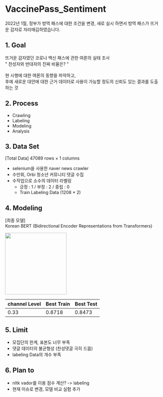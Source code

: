 # VaccinePass_Sentiment
2022년 1월, 정부가 방역 패스에 대한 조건을 변경, 새로 실시 하면서 방역 패스가 뜨거운 감자로 자리매김하였습니다.
## 1. Goal
뜨거운 감자였던 코로나 백신 패스에 관한 여론의 실태 조사 </br>
" 찬성자와 반대자의 진짜 비율은? " </br> </br>
현 시행에 대한 여론의 동향을 파악하고, </br>
후에 새로운 대안에 대한 근거 데이터로 사용이 가능할 정도의 신뢰도 있는 결과를 도출하는 것 </br>
## 2. Process
- Crawling
- Labeling
- Modeling
- Analysis

## 3. Data Set
[Total Data] 47089 rows × 1 columns 
- selenium을 사용한 naver news crawler
- 수만휘, Orbi 청소년 커뮤니티 댓글 수집
- 수작업으로 소수의 데이터 라벨링
    - 긍정 : 1 / 부정 : 2 / 중립 : 0 
    - Train Labeling Data (1208 * 2)

## 4. Modeling

[최종 모델] </br>
Korean BERT (Bidirectional Encoder Representations from Transformers)

<img src="https://user-images.githubusercontent.com/50479962/175188662-8d5cf8c0-32d3-4512-bb26-2b9c221aa87c.png" width="200" height="200"/>


|channel Level|Best Train|Best Test|
|---|---|---|
|0.33|0.8718|0.8473|

## 5. Limit 
- 모집단의 한계, 표본도 너무 부족
- 댓글 데이터의 불균형성 (찬성댓글 극히 드뭄)
- labeling Data의 개수 부족

## 6. Plan to
- nltk vador를 이용 점수 계산? -> labeling
- 현재 이슈로 변경, 모델 비교 실험 추가


